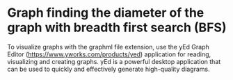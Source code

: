 # Graph finding the diameter of the graph with breadth first search (BFS)

To visualize graphs with the graphml file extension, use the yEd Graph Editor 
(https://www.yworks.com/products/yed) application for reading, visualizing and creating graphs.
yEd is a powerful desktop application that can be used to quickly and effectively generate high-quality diagrams. 
